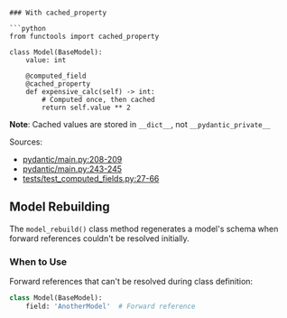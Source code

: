 ```

### With cached_property

```python
from functools import cached_property

class Model(BaseModel):
    value: int

    @computed_field
    @cached_property
    def expensive_calc(self) -> int:
        # Computed once, then cached
        return self.value ** 2
```

**Note**: Cached values are stored in `__dict__`, not `__pydantic_private__`

Sources:
- [pydantic/main.py:208-209]()
- [pydantic/main.py:243-245]()
- [tests/test_computed_fields.py:27-66]()

## Model Rebuilding

The `model_rebuild()` class method regenerates a model's schema when forward references couldn't be resolved initially.

### When to Use

Forward references that can't be resolved during class definition:

```python
class Model(BaseModel):
    field: 'AnotherModel'  # Forward reference